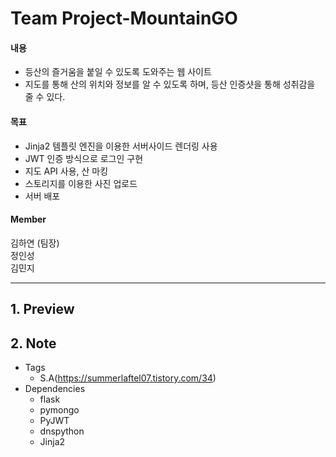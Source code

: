 # Team Project-MountainGO

#### 내용
- 등산의 즐거움을 붙일 수 있도록 도와주는 웹 사이트
- 지도를 통해 산의 위치와 정보를 알 수 있도록 하며, 등산 인증샷을 통해 성취감을 줄 수 있다.
#### 목표
- Jinja2 템플릿 엔진을 이용한 서버사이드 렌더링 사용
- JWT 인증 방식으로 로그인 구현
- 지도 API 사용, 산 마킹
- 스토리지를 이용한 사진 업로드
- 서버 배포


#### Member
김하연 (팀장)   
정인성     
김민지
  
    
******
## 1. Preview


## 2. Note
- Tags
  -  S.A(https://summerlaftel07.tistory.com/34)
- Dependencies
  - flask
  - pymongo
  - PyJWT
  - dnspython
  - Jinja2
   
